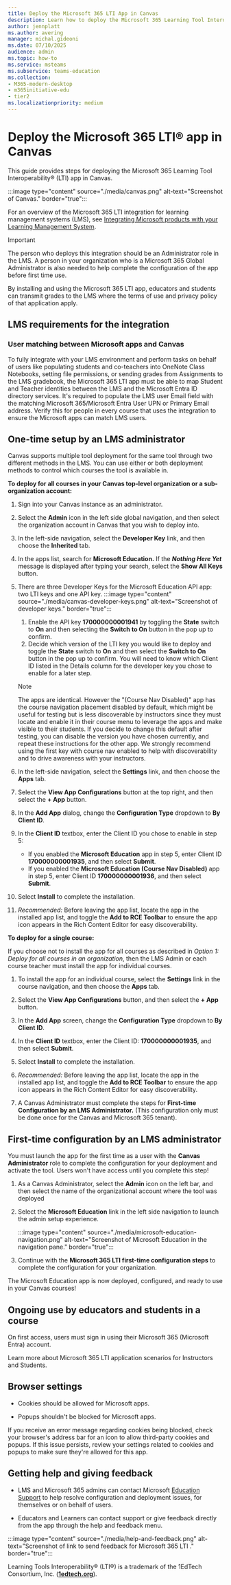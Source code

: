 ```yaml
---
title: Deploy the Microsoft 365 LTI App in Canvas
description: Learn how to deploy the Microsoft 365 Learning Tool Interoperability (LTI) app in Canvas.
author: jennplatt
ms.author: avering
manager: michal.gideoni
ms.date: 07/10/2025
audience: admin
ms.topic: how-to
ms.service: msteams
ms.subservice: teams-education
ms.collection: 
- M365-modern-desktop
- m365initiative-edu
- tier2
ms.localizationpriority: medium
---
```

# Deploy the Microsoft 365 LTI® app in Canvas

This guide provides steps for deploying the Microsoft 365 Learning Tool Interoperability® (LTI) app in Canvas.

:::image type="content" source="./media/canvas.png" alt-text="Screenshot of Canvas." border="true":::

For an overview of the Microsoft 365 LTI integration for learning management systems (LMS), see [Integrating Microsoft products with your Learning Management System](/microsoft-365/lti/).

> [!IMPORTANT]
> The person who deploys this integration should be an Administrator role in the LMS. A person in your organization who is a Microsoft 365 Global Administrator is also needed to help complete the configuration of the app before first time use.

By installing and using the Microsoft 365 LTI app, educators and students can transmit grades to the LMS where the terms of use and privacy policy of that application apply.

## LMS requirements for the integration

### User matching between Microsoft apps and Canvas

To fully integrate with your LMS environment and perform tasks on behalf of users like populating students and co-teachers into OneNote Class Notebooks, setting file permissions, or sending grades from Assignments to the LMS gradebook, the Microsoft 365 LTI app must be able to map Student and Teacher identities between the LMS and the Microsoft Entra ID directory services. It's required to populate the LMS user Email field with the matching Microsoft 365/Microsoft Entra User UPN or Primary Email address. Verify this for people in every course that uses the integration to ensure the Microsoft apps can match LMS users.

## One-time setup by an LMS administrator

Canvas supports multiple tool deployment for the same tool through two different methods in the LMS. You can use either or both deployment methods to control which courses the tool is available in.

**To deploy for all courses in your Canvas top-level organization or a sub-organization account:**

1. Sign into your Canvas instance as an administrator.

1. Select the **Admin** icon in the left side global navigation, and then select the organization account in Canvas that you wish to deploy into.

1. In the left-side navigation, select the **Developer Key** link, and then choose the **Inherited** tab.

1. In the apps list, search for **Microsoft Education.** If the ***Nothing Here Yet*** message is displayed after typing your search, select the **Show All Keys** button.

1. There are three Developer Keys for the Microsoft Education API app: two LTI keys and one API key.
    :::image type="content" source="./media/canvas-developer-keys.png" alt-text="Screenshot of developer keys." border="true":::
    1. Enable the API key **170000000001941** by toggling the **State** switch to **On** and then selecting the **Switch to On** button in the pop up to confirm.
    1. Decide which version of the LTI key you would like to deploy and toggle the **State** switch to **On** and then select the **Switch to On** button in the pop up to confirm. You will need to know which Client ID listed in the Details column for the developer key you chose to enable for a later step.
  
    > [!NOTE]
    > The apps are identical. However the "(Course Nav Disabled)" app has the course navigation placement disabled by default, which might be useful for testing but is less discoverable by instructors since they must locate and enable it in their course menu to leverage the apps and make visible to their students. If you decide to change this default after testing, you can disable the version you have chosen currently, and repeat these instructions for the other app. We strongly recommend using the first key with course nav enabled to help with discoverability and to drive awareness with your instructors.

1. In the left-side navigation, select the **Settings** link, and then choose the **Apps** tab.

1. Select the **View App Configurations** button at the top right, and then select the **+ App** button.

1. In the **Add App** dialog, change the **Configuration Type** dropdown to **By Client ID**.

1. In the **Client ID** textbox, enter the Client ID you chose to enable in step 5:

    - If you enabled the **Microsoft Education** app in step 5, enter Client ID **170000000001935**, and then select **Submit**.
    - If you enabled the **Microsoft Education (Course Nav Disabled)** app in step 5, enter Client ID **170000000001936**, and then select **Submit**.

1. Select **Install** to complete the installation.

1. *Recommended:* Before leaving the app list, locate the app in the installed app list, and toggle the **Add to RCE Toolbar** to ensure the app icon appears in the Rich Content Editor for easy discoverability.

**To deploy for a single course:**

If you choose not to install the app for all courses as described in *Option 1: Deploy for all courses in an organization*, then the LMS Admin or each course teacher must install the app for individual courses.

1. To install the app for an individual course, select the **Settings** link in the course navigation, and then choose the **Apps** tab.

1. Select the **View App Configurations** button, and then select the **+ App** button.

1. In the **Add App** screen, change the **Configuration Type** dropdown to **By Client ID**.

1. In the **Client ID** textbox, enter the Client ID: **170000000001935**, and then select **Submit**.

1. Select **Install** to complete the installation.

1. *Recommended:* Before leaving the app list, locate the app in the installed app list, and toggle the **Add to RCE Toolbar** to ensure the app icon appears in the Rich Content Editor for easy discoverability.

1. A Canvas Administrator must complete the steps for **First-time Configuration by an LMS Administrator.** (This configuration only must be done once for the Canvas and Microsoft 365 tenant).

## First-time configuration by an LMS administrator

You must launch the app for the first time as a user with the **Canvas Administrator** role to complete the configuration for your deployment and activate the tool. Users won't have access until you complete this step!

1. As a Canvas Administrator, select the **Admin** icon on the left bar, and then select the name of the organizational account where the tool was deployed

1. Select the **Microsoft Education** link in the left side navigation to launch the admin setup experience.

    :::image type="content" source="./media/microsoft-education-navigation.png" alt-text="Screenshot of Microsoft Education in the navigation pane." border="true":::

1. Continue with the **Microsoft 365 LTI first-time configuration steps** to complete the configuration for your organization.
<!-- -->

The Microsoft Education app is now deployed, configured, and ready to use in your Canvas courses!

## Ongoing use by educators and students in a course

On first access, users must sign in using their Microsoft 365 (Microsoft Entra) account.

Learn more about Microsoft 365 LTI application scenarios for Instructors and Students.
<!-- -->

## Browser settings

- Cookies should be allowed for Microsoft apps.

- Popups shouldn't be blocked for Microsoft apps.

If you receive an error message regarding cookies being blocked, check your browser's address bar for an icon to allow third-party cookies and popups. If this issue persists, review your settings related to cookies and popups to make sure they're allowed for this app.

## Getting help and giving feedback

- LMS and Microsoft 365 admins can contact Microsoft [Education Support](https://aka.ms/edusupport) to help resolve configuration and deployment issues, for themselves or on behalf of users.

- Educators and Learners can contact support or give feedback directly from the app through the help and feedback menu.

:::image type="content" source="./media/help-and-feedback.png" alt-text="Screenshot of link to send feedback for Microsoft 365 LTI ." border="true":::

Learning Tools Interoperability® (LTI®) is a trademark of the 1EdTech Consortium, Inc. (**[**1edtech.org**](https://1edtech.org)**).
